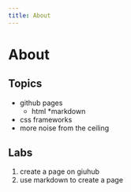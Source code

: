 ```yaml
---
title: About
---
```

# About

## Topics

* github pages
	* html
	*markdown
* css frameworks
* more noise from the ceiling

## Labs

1. create a page on giuhub
1. use markdown to create a page
